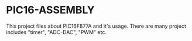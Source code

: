 # PIC16-ASSEMBLY
This project files about PIC16F877A and it's usage. There are many project includes "timer", "ADC-DAC", "PWM" etc.

